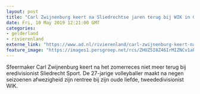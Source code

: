 ```yaml
---
layout: post
title: "Carl Zwijnenburg keert na Sliedrechtse jaren terug bij WIK in Groot-Ammers"
date: Fri, 10 May 2019 12:21:00 GMT
categories: 
- gelderland 
- rivierenland 
externe_link: "https://www.ad.nl/rivierenland/carl-zwijnenburg-keert-na-sliedrechtse-jaren-terug-bij-wik-in-groot-ammers~a9148954/"
feature_image: "https://images1.persgroep.net/rcs/ZHUZ5I8Z46IrMIZNCv1aPb6xWBw/diocontent/147691019/_fitwidth/400/?appId=21791a8992982cd8da851550a453bd7f&quality=0.7"
---
```


Sfeermaker Carl Zwijnenburg keert na het zomerreces niet meer terug bij eredivisionist Sliedrecht Sport. De 27-jarige volleyballer maakt na negen seizoenen afwezigheid zijn rentree bij zijn oude liefde, tweededivisionist WIK.
